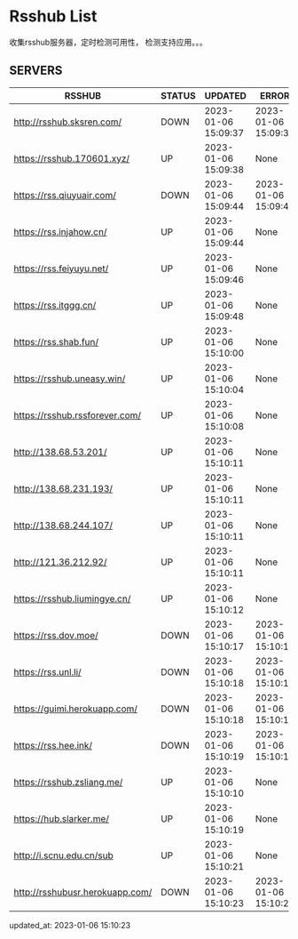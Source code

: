 # Rsshub List

收集rsshub服务器，定时检测可用性， 检测支持应用。。。


## SERVERS

|  RSSHUB   | STATUS  | UPDATED  | ERROR  | TWITTER |  
|  ----  | ----  | ----  | ----  | ---- |  
| http://rsshub.sksren.com/ | DOWN | 2023-01-06 15:09:37 | 2023-01-06 15:09:37 |  
| https://rsshub.170601.xyz/ | UP | 2023-01-06 15:09:38 | None |OK|  
| https://rss.qiuyuair.com/ | DOWN | 2023-01-06 15:09:44 | 2023-01-06 15:09:44 |  
| https://rss.injahow.cn/ | UP | 2023-01-06 15:09:44 | None ||  
| https://rss.feiyuyu.net/ | UP | 2023-01-06 15:09:46 | None |OK|  
| https://rss.itggg.cn/ | UP | 2023-01-06 15:09:48 | None ||  
| https://rss.shab.fun/ | UP | 2023-01-06 15:10:00 | None |OK|  
| https://rsshub.uneasy.win/ | UP | 2023-01-06 15:10:04 | None |OK|  
| https://rsshub.rssforever.com/ | UP | 2023-01-06 15:10:08 | None |OK|  
| http://138.68.53.201/ | UP | 2023-01-06 15:10:11 | None ||  
| http://138.68.231.193/ | UP | 2023-01-06 15:10:11 | None ||  
| http://138.68.244.107/ | UP | 2023-01-06 15:10:11 | None ||  
| http://121.36.212.92/ | UP | 2023-01-06 15:10:11 | None ||  
| https://rsshub.liumingye.cn/ | UP | 2023-01-06 15:10:12 | None |OK|  
| https://rss.dov.moe/ | DOWN | 2023-01-06 15:10:17 | 2023-01-06 15:10:17 |  
| https://rss.unl.li/ | DOWN | 2023-01-06 15:10:18 | 2023-01-06 15:10:18 |  
| https://guimi.herokuapp.com/ | DOWN | 2023-01-06 15:10:18 | 2023-01-06 15:10:18 |  
| https://rss.hee.ink/ | DOWN | 2023-01-06 15:10:19 | 2023-01-06 15:10:19 |  
| https://rsshub.zsliang.me/ | UP | 2023-01-06 15:10:10 | None |OK|  
| https://hub.slarker.me/ | UP | 2023-01-06 15:10:19 | None |OK|  
| http://i.scnu.edu.cn/sub | UP | 2023-01-06 15:10:21 | None ||  
| http://rsshubusr.herokuapp.com/ | DOWN | 2023-01-06 15:10:23 | 2023-01-06 15:10:23 |  
  

updated_at: 2023-01-06 15:10:23  
